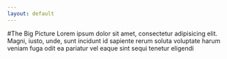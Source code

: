 ```yaml
---
layout: default
---
```


#The Big Picture
Lorem ipsum dolor sit amet, consectetur adipisicing elit. Magni, iusto, unde, sunt incidunt id sapiente rerum soluta voluptate harum veniam fuga odit ea pariatur vel eaque sint sequi tenetur eligendi

